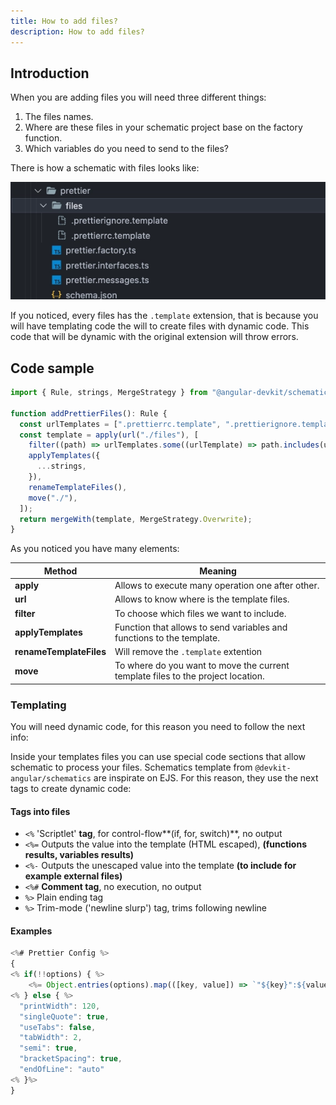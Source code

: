 ```yaml
---
title: How to add files?
description: How to add files?
---
```

## Introduction
When you are adding files you will need three different things:

1. The files names.
2. Where are these files in your schematic project base on the factory function.
3. Which variables do you need to send to the files?

There is how a schematic with files looks like:

![Files scaffolding](../../../assets/scaffolding-files.webp)

If you noticed, every files has the `.template` extension, that is because you will have templating code the will to create files with dynamic code. This code that will be dynamic with the original extension will throw errors.

## Code sample

```ts
import { Rule, strings, MergeStrategy } from "@angular-devkit/schematics";

function addPrettierFiles(): Rule {
  const urlTemplates = [".prettierrc.template", ".prettierignore.template"];
  const template = apply(url("./files"), [
    filter((path) => urlTemplates.some((urlTemplate) => path.includes(urlTemplate))),
    applyTemplates({
      ...strings,
    }),
    renameTemplateFiles(),
    move("./"),
  ]);
  return mergeWith(template, MergeStrategy.Overwrite);
}
```

As you noticed you have many elements:

| Method  | Meaning |
| ------- | ------- |
| **apply** | Allows to execute many operation one after other. |
| **url** | Allows to know where is the template files. |
| **filter** | To choose which files we want to include. |
| **applyTemplates** | Function that allows to send variables and functions to the template. |
| **renameTemplateFiles** | Will remove the `.template` extention |
| **move** | To where do you want to move the current template files to the project location. |

### Templating

You will need dynamic code, for this reason you need to follow the next info:

Inside your templates files you can use special code sections that allow schematic to process your files. 
Schematics template from `@devkit-angular/schematics` are inspirate on EJS. For this reason, they use the next tags to create dynamic code:

#### Tags into files
* `<%` 'Scriptlet' **tag**, for control-flow**(if, for, switch)**, no output
* `<%=` Outputs the value into the template (HTML escaped), **(functions results, variables results)**
* `<%-` Outputs the unescaped value into the template **(to include for example external files)**
* `<%#` **Comment tag**, no execution, no output
* `%>` Plain ending tag
* `%>` Trim-mode ('newline slurp') tag, trims following newline

#### Examples
```ts
<%# Prettier Config %>
{
<% if(!!options) { %>
    <%= Object.entries(options).map(([key, value]) => `"${key}":${value}`).join(',') %>
<% } else { %>
  "printWidth": 120,
  "singleQuote": true,
  "useTabs": false,
  "tabWidth": 2,
  "semi": true,
  "bracketSpacing": true,
  "endOfLine": "auto"
<% }%>
}
```